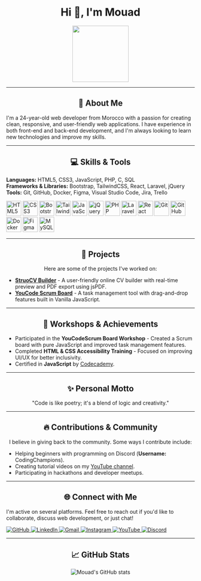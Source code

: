 <h1 align="center">Hi 👋, I'm Mouad</h1>

<p align="center">
  <img align="center" src="https://oaidalleapiprodscus.blob.core.windows.net/private/org-dVROrdxnaij5gEQ2rrHr5JF6/user-L0l4SM8Do5ji7TlAWfII2447/img-vSgAFP3ASWpJLzHVDleUjkEp.png" height="150">
</p>

---

<h2 align="center">🚀 About Me</h2>
<p align="left">
  I'm a 24-year-old web developer from Morocco with a passion for creating clean, responsive, and user-friendly web applications. I have experience in both front-end and back-end development, and I'm always looking to learn new technologies and improve my skills.
</p>

---

<h2 align="center">💻 Skills & Tools</h2>
<p align="left">
  <strong>Languages:</strong> HTML5, CSS3, JavaScript, PHP, C, SQL <br/>
  <strong>Frameworks & Libraries:</strong> Bootstrap, TailwindCSS, React, Laravel, jQuery <br/>
  <strong>Tools:</strong> Git, GitHub, Docker, Figma, Visual Studio Code, Jira, Trello
</p>

<div align="left">
  <img src="https://cdn.jsdelivr.net/gh/devicons/devicon/icons/html5/html5-original.svg" height="40" alt="HTML5" />
  <img src="https://cdn.jsdelivr.net/gh/devicons/devicon/icons/css3/css3-original.svg" height="40" alt="CSS3" />
  <img src="https://cdn.jsdelivr.net/gh/devicons/devicon/icons/bootstrap/bootstrap-original.svg" height="40" alt="Bootstrap" />
  <img src="https://cdn.jsdelivr.net/gh/devicons/devicon/icons/tailwindcss/tailwindcss-original-wordmark.svg" height="40" alt="TailwindCSS" />
  <img src="https://cdn.jsdelivr.net/gh/devicons/devicon/icons/javascript/javascript-original.svg" height="40" alt="JavaScript" />
  <img src="https://cdn.jsdelivr.net/gh/devicons/devicon/icons/jquery/jquery-original.svg" height="40" alt="jQuery" />
  <img src="https://cdn.jsdelivr.net/gh/devicons/devicon/icons/php/php-original.svg" height="40" alt="PHP" />
  <img src="https://cdn.jsdelivr.net/gh/devicons/devicon/icons/laravel/laravel-original.svg" height="40" alt="Laravel" />
  <img src="https://cdn.jsdelivr.net/gh/devicons/devicon/icons/react/react-original.svg" height="40" alt="React" />
  <img src="https://cdn.jsdelivr.net/gh/devicons/devicon/icons/git/git-original.svg" height="40" alt="Git" />
  <img src="https://cdn.jsdelivr.net/gh/devicons/devicon/icons/github/github-original.svg" height="40" alt="GitHub" />
  <img src="https://cdn.jsdelivr.net/gh/devicons/devicon/icons/docker/docker-original.svg" height="40" alt="Docker" />
  <img src="https://cdn.jsdelivr.net/gh/devicons/devicon/icons/figma/figma-original.svg" height="40" alt="Figma" />
  <img src="https://cdn.jsdelivr.net/gh/devicons/devicon/icons/mysql/mysql-original.svg" height="40" alt="MySQL" />
</div>


---

<h2 align="center">🎯 Projects</h2>
<p align="center">
  Here are some of the projects I've worked on:
</p>

<ul>
  <li><strong><a href="https://github.com/MouadHallaffou/Resume_Builder_StruoCV">StruoCV Builder</a></strong> - A user-friendly online CV builder with real-time preview and PDF export using jsPDF.</li>
  <li><strong><a href="https://github.com/MouadHallaffou/YoucodeScrum-Board">YouCode Scrum Board</a></strong> - A task management tool with drag-and-drop features built in Vanilla JavaScript.</li>
</ul>

---

<h2 align="center">📅 Workshops & Achievements</h2>
<p align="center">
  <ul>
    <li>Participated in the <strong>YouCodeScrum Board Workshop</strong> - Created a Scrum board with pure JavaScript and improved task management features.</li>
    <li>Completed <strong>HTML & CSS Accessibility Training</strong> - Focused on improving UI/UX for better inclusivity.</li>
    <li>Certified in <strong>JavaScript</strong> by <a href="https://www.codecademy.com/">Codecademy</a>.</li>
  </ul>
</p>

---

<h2 align="center">✨ Personal Motto</h2>
<p align="center">
  "Code is like poetry; it's a blend of logic and creativity."  
</p>

---

<h2 align="center">🔥 Contributions & Community</h2>
<p align="center">
  I believe in giving back to the community. Some ways I contribute include:
</p>
<ul>
  <li>Helping beginners with programming on Discord (<strong>Username:</strong> CodingChampions).</li>
  <li>Creating tutorial videos on my <a href="https://www.youtube.com/@CodingChampions">YouTube channel</a>.</li>
  <li>Participating in hackathons and developer meetups.</li>
</ul>

---

<h2 align="center">🌐 Connect with Me</h2>
<p align="left">
  I'm active on several platforms. Feel free to reach out if you'd like to collaborate, discuss web development, or just chat!
</p>
<div align="left">
  <a href="https://github.com/MouadHallaffou" target="_blank">
    <img src="https://img.shields.io/static/v1?message=GitHub&logo=github&label=&color=181717&logoColor=white&labelColor=&style=for-the-badge" alt="GitHub" />
  </a>
  <a href="https://www.linkedin.com/in/hallaffou-mouad-763409200/" target="_blank">
    <img src="https://img.shields.io/static/v1?message=LinkedIn&logo=linkedin&label=&color=0077B5&logoColor=white&labelColor=&style=for-the-badge" alt="LinkedIn" />
  </a>
  <a href="mailto:mouadhallaffou@gmail.com">
    <img src="https://img.shields.io/static/v1?message=Gmail&logo=gmail&label=&color=D14836&logoColor=white&labelColor=&style=for-the-badge" alt="Gmail" />
  </a>
  <a href="https://instagram.com/invites/contact/?i=1leifo22sgv82&utm_content=plkjh8q" target="_blank">
    <img src="https://img.shields.io/static/v1?message=Instagram&logo=instagram&label=&color=E4405F&logoColor=white&labelColor=&style=for-the-badge" alt="Instagram" />
  </a>
  <a href="https://www.youtube.com/@CodingChampions" target="_blank">
    <img src="https://img.shields.io/static/v1?message=YouTube&logo=youtube&label=&color=FF0000&logoColor=white&labelColor=&style=for-the-badge" alt="YouTube" />
  </a>
  <a href="https://discord.com" target="_blank">
    <img src="https://img.shields.io/static/v1?message=Discord&logo=discord&label=&color=7289DA&logoColor=white&labelColor=&style=for-the-badge" alt="Discord" />
  </a>
</div>

---

<h2 align="center">📈 GitHub Stats</h2>
<p align="center">
  <img src="https://github-readme-stats.vercel.app/api?username=MouadHallaffou&show_icons=true&theme=radical" alt="Mouad's GitHub stats" />
</p>
